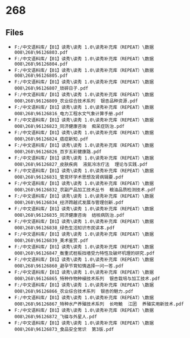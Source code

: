# 268

## Files

- `F:/中文语料库/【01】读秀\读秀 1.0\读秀补充库（REPEAT）\数据008\268\96126803.pdf`
- `F:/中文语料库/【01】读秀\读秀 1.0\读秀补充库（REPEAT）\数据008\268\96126804.pdf`
- `F:/中文语料库/【01】读秀\读秀 1.0\读秀补充库（REPEAT）\数据008\268\96126805.pdf`
- `F:/中文语料库/【01】读秀\读秀 1.0\读秀补充库（REPEAT）\数据008\268\96126807_琐碎日子.pdf`
- `F:/中文语料库/【01】读秀\读秀 1.0\读秀补充库（REPEAT）\数据008\268\96126809_农业综合技术系列  银杏品种资源.pdf`
- `F:/中文语料库/【01】读秀\读秀 1.0\读秀补充库（REPEAT）\数据008\268\96126816_电力工程水文气象计算手册.pdf`
- `F:/中文语料库/【01】读秀\读秀 1.0\读秀补充库（REPEAT）\数据008\268\96126823_同济健康咨询  痴呆症防治.pdf`
- `F:/中文语料库/【01】读秀\读秀 1.0\读秀补充库（REPEAT）\数据008\268\96126824_癌症新知.pdf`
- `F:/中文语料库/【01】读秀\读秀 1.0\读秀补充库（REPEAT）\数据008\268\96126826_百岁五彩健康路.pdf`
- `F:/中文语料库/【01】读秀\读秀 1.0\读秀补充库（REPEAT）\数据008\268\96126827_皮肤疾病  液氮冷冻疗法  理论与实践.pdf`
- `F:/中文语料库/【01】读秀\读秀 1.0\读秀补充库（REPEAT）\数据008\268\96126831_管竞环学术思想及肾病辑要.pdf`
- `F:/中文语料库/【01】读秀\读秀 1.0\读秀补充库（REPEAT）\数据008\268\96126832_农副产品加工技术丛书  粮油品质检测技术.pdf`
- `F:/中文语料库/【01】读秀\读秀 1.0\读秀补充库（REPEAT）\数据008\268\96126834_经济跨越式发展与管理创新.pdf`
- `F:/中文语料库/【01】读秀\读秀 1.0\读秀补充库（REPEAT）\数据008\268\96126835_同济健康咨询  结核病防治.pdf`
- `F:/中文语料库/【01】读秀\读秀 1.0\读秀补充库（REPEAT）\数据008\268\96126838_绿色生活知识市民读本.pdf`
- `F:/中文语料库/【01】读秀\读秀 1.0\读秀补充库（REPEAT）\数据008\268\96126839_美术鉴赏.pdf`
- `F:/中文语料库/【01】读秀\读秀 1.0\读秀补充库（REPEAT）\数据008\268\96126847_衡重式桩板挡墙受力特性及破坏机理的研究.pdf`
- `F:/中文语料库/【01】读秀\读秀 1.0\读秀补充库（REPEAT）\数据008\268\96126860_避孕节育知情选择一问一答.pdf`
- `F:/中文语料库/【01】读秀\读秀 1.0\读秀补充库（REPEAT）\数据008\268\96126865_特种作物种植技术系列  银杏栽培与加工技术.pdf`
- `F:/中文语料库/【01】读秀\读秀 1.0\读秀补充库（REPEAT）\数据008\268\96126866_农业综合技术系列  银杏的魅力.pdf`
- `F:/中文语料库/【01】读秀\读秀 1.0\读秀补充库（REPEAT）\数据008\268\96126867_特种水产养殖技术系列  长吻鮠  江团  养殖实用新技术.pdf`
- `F:/中文语料库/【01】读秀\读秀 1.0\读秀补充库（REPEAT）\数据008\268\96126872_飞碟与外星人.pdf`
- `F:/中文语料库/【01】读秀\读秀 1.0\读秀补充库（REPEAT）\数据008\268\96126873_食品安全常识  第3版.pdf`

